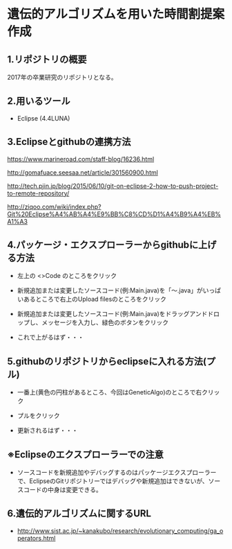 # 遺伝的アルゴリズムを用いた時間割提案作成

## 1.リポジトリの概要

2017年の卒業研究のリポジトリとなる。

## 2.用いるツール

- Eclipse (4.4LUNA)

## 3.Eclipseとgithubの連携方法

https://www.marineroad.com/staff-blog/16236.html

http://gomafuace.seesaa.net/article/301560900.html

http://tech.pjin.jp/blog/2015/06/10/git-on-eclipse-2-how-to-push-project-to-remote-repository/

http://ziqoo.com/wiki/index.php?Git%20Eclipse%A4%AB%A4%E9%BB%C8%CD%D1%A4%B9%A4%EB%A1%A3

## 4.パッケージ・エクスプローラーからgithubに上げる方法

- 左上の <>Code のところをクリック

- 新規追加または変更したソースコード(例:Main.java)を「～.java」がいっぱいあるところで右上のUpload filesのところをクリック

- 新規追加または変更したソースコード(例:Main.java)をドラッグアンドドロップし、メッセージを入力し、緑色のボタンをクリック

- これで上がるはず・・・

## 5.githubのリポジトリからeclipseに入れる方法(プル)

- 一番上(黄色の円柱があるところ、今回はGeneticAlgo)のところで右クリック

- プルをクリック

- 更新されるはず・・・

## ※Eclipseのエクスプローラーでの注意

- ソースコードを新規追加やデバッグするのはパッケージエクスプローラーで、EclipseのGitリポジトリーではデバッグや新規追加はできないが、ソースコードの中身は変更できる。

## 6.遺伝的アルゴリズムに関するURL

- http://www.sist.ac.jp/~kanakubo/research/evolutionary_computing/ga_operators.html
